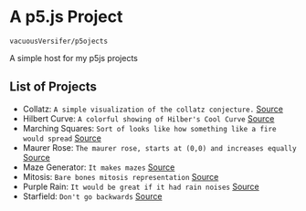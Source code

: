 # A p5.js Project

`vacuousVersifer/p5ojects`

A simple host for my p5js projects

## List of Projects

- Collatz:
  `A simple visualization of the collatz conjecture.`
  [Source](https://thecodingtrain.com/challenges/coding-in-the-cabana/002-collatz-conjecture.html)
- Hilbert Curve:
  `A colorful showing of Hilber's Cool Curve`
  [Source](https://thecodingtrain.com/challenges/coding-in-the-cabana/003-hilbert-curve.html)
- Marching Squares:
  `Sort of looks like how something like a fire would spread`
  [Source](https://thecodingtrain.com/challenges/coding-in-the-cabana/005-marching-squares.html)
- Maurer Rose:
  `The maurer rose, starts at (0,0) and increases equally`
  [Source](https://thecodingtrain.com/challenges/coding-in-the-cabana/001-maurer-rose.html)
- Maze Generator:
  `It makes mazes`
  [Source](https://thecodingtrain.com/CodingChallenges/010.1-maze-dfs-p5.html)
- Mitosis:
  `Bare bones mitosis representation`
  [Source](https://thecodingtrain.com/CodingChallenges/006-mitosis-p5.html)
- Purple Rain:
  `It would be great if it had rain noises`
  [Source](https://thecodingtrain.com/CodingChallenges/004-purplerain.html)
- Starfield:
  `Don't go backwards`
  [Source](https://thecodingtrain.com/CodingChallenges/001-starfield.html)
